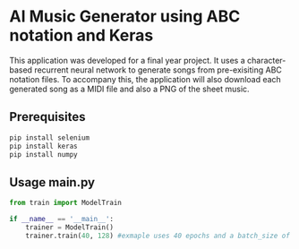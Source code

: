 # AI Music Generator using ABC notation and Keras

This application was developed for a final year project. It uses a character-based recurrent neural network to generate songs from pre-exisiting ABC notation files. To accompany this, the application will also download each generated song as a MIDI file and also a PNG of the sheet music.

## Prerequisites

```bash
pip install selenium
pip install keras
pip install numpy
```

## Usage main.py

```python
from train import ModelTrain

if __name__ == '__main__':
    trainer = ModelTrain()
    trainer.train(40, 128) #exmaple uses 40 epochs and a batch_size of 128
```

